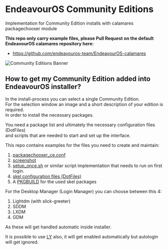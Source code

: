 # EndeavourOS Community Editions  
Implementation for Community Edition installs with calamares packagechooser module 

**This repo only carry example files, please  Pull Request on the default EndeavourOS calamares repository here:**
* https://github.com/endeavouros-team/EndeavourOS-calamares
 
![Community Editions Banner](https://raw.githubusercontent.com/endeavouros-team/EndeavourOS-calamares/main/calamares/images-ce/community.jpg)

## How to get my Community Edition added into EndeavourOS installer?

In the install-process you can select a single Community Edition.  
For the selection window an image and a short description of your edition is required.  
In order to install the necessary packages.  

You need a package list and ultimately the necessary configuration files (DotFiles)  
and scripts that are needed to start and set up the interface.  

This repo contains examples for the files you need to create and maintain:

1. [packagechooser_ce.conf](https://github.com/endeavouros-team/EndeavourOS-calamares/blob/main/calamares/modules/packagechooser_ce.conf)
2. [screenshot](https://github.com/EndeavourOS-Community-Editions/Community-Edition-installer-files/blob/apollo/bspwm.jpg)
3. [setup_once.sh](https://github.com/endeavouros-team/endeavouros-xfce4-theming/blob/master/set_once.sh) or similar script implementation that needs to run on first login.
4. [skel configuration files (DotFiles)](https://github.com/EndeavourOS-Community-Editions/bspwm)
5. A [PKGBUILD](https://github.com/endeavouros-team/PKGBUILDS/blob/master/eos-skel-ce-bspwm/PKGBUILD)  for the used skel packages

For the Desktop Manager (Login Manager) you can choose between this 4:

1. Lightdm (with slick-greeter)
2. SDDM
3. LXDM
4. GDM

As these will get handled automatic inside installer.

It is possible to use [LY](https://github.com/nullgemm/ly) also, it will get enabled automatically but autologin will get ignored.
